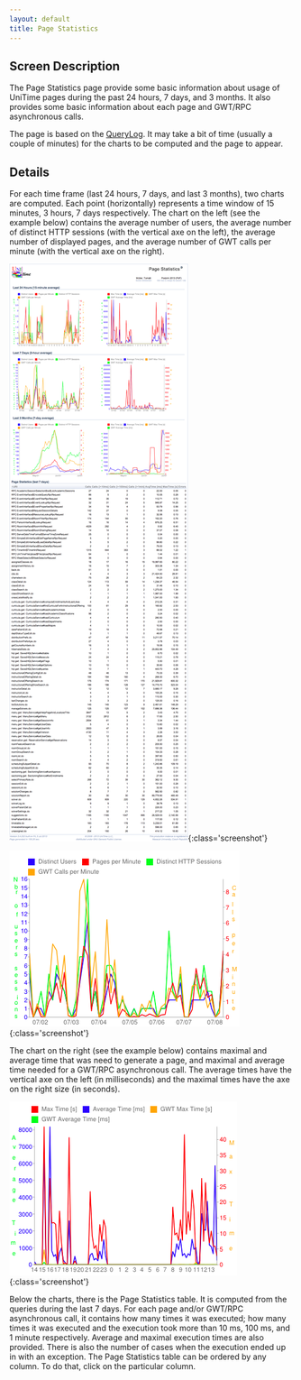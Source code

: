 ```yaml
---
layout: default
title: Page Statistics
---
```



## Screen Description


 The Page Statistics page provide some basic information about usage of UniTime pages during the past 24 hours, 7 days, and 3 months. It also provides some basic information about each page and GWT/RPC asynchronous calls.


 The page is based on the [QueryLog](https://code.google.com/p/unitime/source/browse/trunk/JavaSource/QueryLog.hbm.xml). It may take a bit of time (usually a couple of minutes) for the charts to be computed and the page to appear.

## Details


 For each time frame (last 24 hours, 7 days, and last 3 months), two charts are computed. Each point (horizontally) represents a time window of 15 minutes, 3 hours, 7 days respectively. The chart on the left (see the example below) contains the average number of users, the average number of distinct HTTP sessions (with the vertical axe on the left), the average number of displayed pages, and the average number of GWT calls per minute (with the vertical axe on the right).


![Page Statistics](images/page-statistics-1.png){:class='screenshot'}


![Page Statistics](images/page-statistics-2.png){:class='screenshot'}


 The chart on the right (see the example below) contains maximal and average time that was need to generate a page, and maximal and average time needed for a GWT/RPC asynchronous call. The average times have the vertical axe on the left (in milliseconds) and the maximal times have the axe on the right size (in seconds).


![Page Statistics](images/page-statistics-3.png){:class='screenshot'}


 Below the charts, there is the Page Statistics table. It is computed from the queries during the last 7 days. For each page and/or GWT/RPC asynchronous call, it contains how many times it was executed; how many times it was executed and the execution took more than 10 ms, 100 ms, and 1 minute respectively. Average and maximal execution times are also provided. There is also the number of cases when the execution ended up in with an exception. The Page Statistics table can be ordered by any column. To do that, click on the particular column.
